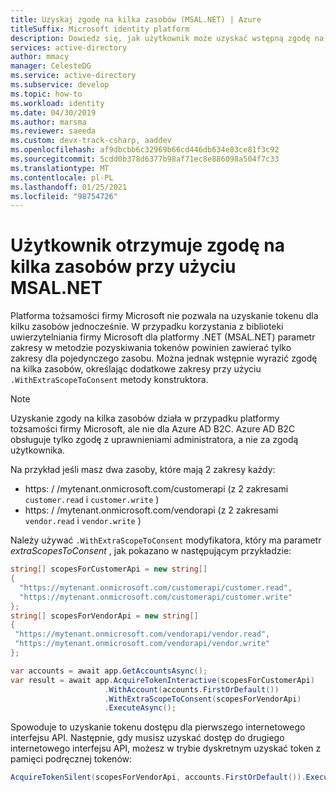 ```yaml
---
title: Uzyskaj zgodę na kilka zasobów (MSAL.NET) | Azure
titleSuffix: Microsoft identity platform
description: Dowiedz się, jak użytkownik może uzyskać wstępną zgodę na kilka zasobów przy użyciu biblioteki uwierzytelniania firmy Microsoft dla platformy .NET (MSAL.NET).
services: active-directory
author: mmacy
manager: CelesteDG
ms.service: active-directory
ms.subservice: develop
ms.topic: how-to
ms.workload: identity
ms.date: 04/30/2019
ms.author: marsma
ms.reviewer: saeeda
ms.custom: devx-track-csharp, aaddev
ms.openlocfilehash: af9dbcbb6c32969b66cd446db634e83ce81f3c92
ms.sourcegitcommit: 5cdd0b378d6377b98af71ec8e886098a504f7c33
ms.translationtype: MT
ms.contentlocale: pl-PL
ms.lasthandoff: 01/25/2021
ms.locfileid: "98754726"
---
```

# <a name="user-gets-consent-for-several-resources-using-msalnet"></a>Użytkownik otrzymuje zgodę na kilka zasobów przy użyciu MSAL.NET
Platforma tożsamości firmy Microsoft nie pozwala na uzyskanie tokenu dla kilku zasobów jednocześnie. W przypadku korzystania z biblioteki uwierzytelniania firmy Microsoft dla platformy .NET (MSAL.NET) parametr zakresy w metodzie pozyskiwania tokenów powinien zawierać tylko zakresy dla pojedynczego zasobu. Można jednak wstępnie wyrazić zgodę na kilka zasobów, określając dodatkowe zakresy przy użyciu `.WithExtraScopeToConsent` metody konstruktora.

> [!NOTE]
> Uzyskanie zgody na kilka zasobów działa w przypadku platformy tożsamości firmy Microsoft, ale nie dla Azure AD B2C. Azure AD B2C obsługuje tylko zgodę z uprawnieniami administratora, a nie za zgodą użytkownika.

Na przykład jeśli masz dwa zasoby, które mają 2 zakresy każdy:

- https: \/ /mytenant.onmicrosoft.com/customerapi (z 2 zakresami `customer.read` i `customer.write` )
- https: \/ /mytenant.onmicrosoft.com/vendorapi (z 2 zakresami `vendor.read` i `vendor.write` )

Należy używać `.WithExtraScopeToConsent` modyfikatora, który ma parametr *extraScopesToConsent* , jak pokazano w następującym przykładzie:

```csharp
string[] scopesForCustomerApi = new string[]
{
  "https://mytenant.onmicrosoft.com/customerapi/customer.read",
  "https://mytenant.onmicrosoft.com/customerapi/customer.write"
};
string[] scopesForVendorApi = new string[]
{
 "https://mytenant.onmicrosoft.com/vendorapi/vendor.read",
 "https://mytenant.onmicrosoft.com/vendorapi/vendor.write"
};

var accounts = await app.GetAccountsAsync();
var result = await app.AcquireTokenInteractive(scopesForCustomerApi)
                     .WithAccount(accounts.FirstOrDefault())
                     .WithExtraScopeToConsent(scopesForVendorApi)
                     .ExecuteAsync();
```

Spowoduje to uzyskanie tokenu dostępu dla pierwszego internetowego interfejsu API. Następnie, gdy musisz uzyskać dostęp do drugiego internetowego interfejsu API, możesz w trybie dyskretnym uzyskać token z pamięci podręcznej tokenów:

```csharp
AcquireTokenSilent(scopesForVendorApi, accounts.FirstOrDefault()).ExecuteAsync();
```
